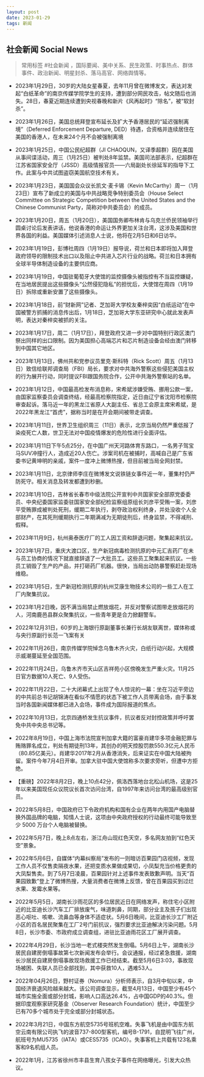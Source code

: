 ```yaml
---
layout: post
date: 2023-01-29
tags: 新闻
---
```


## 社会新闻 Social News
> 常用标签 #社会新闻 ，国际要闻、美中关系、民生政策、时事热点、群体事件、政治新闻、明星封杀、落马高官、网络舆情等。


- 2023年1月29日，30岁的大陆女星春夏，去年11月曾在微博发文，表达对发起“白纸革命”的南京传媒学院学生的支持，遭到部分网民攻击，帖文随后也消失。28日，春夏近期连续遭到央视春晚和新片《风再起时》“除名”，被“软封杀”。

- 2023年1月26日，美国总统拜登宣布延长及扩大予香港居民的“延迟强制离境”（Deferred Enforcement Departure, DED）待遇，合资格并连续居住在美国的香港人，在未来24个月不会被强制离境

- 2023年1月25日，中国公民纪超群（JI CHAOQUN，又译季超群）因在美国从事间谍活动，周三（1月25日）被判处8年监禁。美国司法部表示，纪超群在江苏省国家安全厅（JSSD）高级情报官员——六局副处长徐延军的指导下工作。此案与中共试图盗窃美国航空技术有关。

- 2023年1月23日，美国国会众议长凯文‧麦卡锡（Kevin McCarthy）周一（1月23日）宣布了新成立的美国与中共战略竞争特别委员会（House Select Committee on Strategic Competition between the United States and the Chinese Communist Party，简称对中共委员会）的成员。

- 2023年1月20日，周五（1月20日），美国国务卿布林肯与乌克兰侨民领袖举行圆桌讨论后发表讲话，他说香港的命运让外界更加关注台湾，这涉及美国和世界各国的利益。美国媒体引述消息人士说，他将在2月5日和6日访华。

- 2023年1月19日，彭博社周四（1月19日）报导说，荷兰和日本即将加入拜登政府领导的限制技术出口以及阻止中共进入芯片行业的战略。荷兰和日本拥有全球半导体制造设备的主要供应商。

- 2023年1月19日，中国驻葡萄牙大使馆的监控摄像头被指控有不当监控嫌疑，在当地居民提出这些摄像头“公然侵犯隐私”的担忧后，大使馆在周四（1月19日）拆除或重新安置了这些摄像头。

- 2023年1月18日，前“财新网”记者、芝加哥大学校友秦梓奕因“白纸运动”在中国被警方抓捕的消息传出后，1月18日，芝加哥大学东亚研究中心就此发表声明，表达对秦梓奕被抓的关注。

- 2023年1月17日，周二（1月17日），拜登政府又进一步对中国特别行政区澳门祭出同样的出口限制。因为美国担心高端芯片和芯片制造设备会经由澳门转移到中国其它地区。


- 2023年1月13日，佛州共和党参议员里克‧斯科特（Rick Scott）周五（1月13日）致信给联邦调查局（FBI）局长，要求对中共海外警察这些侵犯美国主权的行为展开行动，同时提议FBI跟国务院合作，公开中共海外警察站的名单。

- 2023年1月12日，中国最高检发布消息称，宋希斌涉嫌受贿、挪用公款一案，由国家监察委员会调查终结，经最高检察院指定，近日由辽宁省沈阳市检察院审查起诉。落马近一年的黑龙江省原人大副主任、省总工会原主席宋希斌，是2022年黑龙江“首虎”，据称当时是在开会期间被带走调查。

- 2023年1月11日，世界卫生组织周三（11日）表示，北京当局仍然严重低报了染疫死亡人数，世卫无法对中国疫情爆发的危险性进行全面评估。

- 2023年1月11日下午5点25分，在中国广州天河路体育东路口，一名男子驾宝马SUV冲撞行人，造成近20人伤亡。涉案司机在被捕时，高喊自己是广东省委书记黄坤明的亲戚，案件一度冲上微博热搜，但目前被当局全网封禁。

- 2023年1月11日，北京律师李庄在微博发文说铁链女事件近一年，董集村仍严防死守。相关消息及转发都遭到秒删。

- 2023年1月10日，吉林省长春市中级法院公开宣判中共国家安全部原党委委员、中央纪委国家监委驻国家安全部纪检监察组原组长刘彦平受贿一案，刘彦平受贿罪成被判处死刑，缓期二年执行，剥夺政治权利终身，并处没收个人全部财产，在其死刑缓期执行二年期满减为无期徒刑后，终身监禁，不得减刑、假释。

- 2023年11月9日，杭州奥泰医疗厂的工人因工资和辞退问题，聚集起来抗议。

- 2023年1月7日，重庆大渡口区，生产新冠病毒检测抗原的中元汇吉药厂在未与员工协商的情况下就直接辞退了一大批员工。这些员工聚集起来抗议。一些员工销毁了生产的产品，并打砸药厂机器。很快，当局出动防暴警察赶赴现场维稳。

- 2023年1月5日，生产新冠检测抗原的杭州艾康生物技术公司的一些工人在工厂内聚集抗议。

- 2023年1月2日晚，因不满当局禁止燃放烟花，并反对警察试图带走放烟花的人，河南鹿邑县群众聚集抗议，一些青年更是合力掀翻警车。

- 2022年12月31日，60岁的上海银行原副董事长兼行长胡友联离世，媒体称或与央行原副行长范一飞案有关

- 2022年11月26日，南京传媒学院悼念乌鲁木齐火灾，白纸行动兴起，大规模示威潮蔓延至全国范围。

- 2022年11月24日，乌鲁木齐市天山区吉祥苑小区傍晚发生严重火灾。11月25日官方数据10人死亡、9人受伤。

- 2022年11月22日，二十大闭幕式上出现了令人惊诧的一幕：坐在习近平旁边的中共前总书记胡锦涛在看似不情愿的状态下被工作人员带离会场，由于事发当时各国新闻媒体都已进入会场，事件成为国际报道的焦点。

- 2022年10月13日，北京四通桥发生抗议事件，抗议者反对封控政策并呼吁罢免中共中央总书记等。

- 2022年8月19日，中国上海市法院宣判加拿大籍的富豪肖建华多项金融犯罪与贿赂罪名成立，判处有期徒刑13年，其创办的明天控股罚款550.3亿元人民币（80.85亿美元）。肖建华2017年2月从香港消失，后来证实在中国大陆被拘留。案件今年7月4日开审。加拿大驻中国大使馆称多次要求旁听，但遭中方拒绝。


- 【重磅】2022年8月2日，晚上10点42分，佩洛西落地台北松山机场，这是25年以来美国现任众议院议长首次访问台湾，自1997年来访问台湾的最高级别官员。

- 2022年5月8日，中国政府已下令政府机构和国有企业在两年内用国产电脑替换外国品牌的电脑，知情人士说，这项由中央政府授权的行动最终可能导致至少 5000 万台个人电脑被替换。

- 2022年5月7日，晚上8点左右，浙江舟山现红色天空，多名网友拍到“红色天空”景象。
- 2022年5月6日，自媒体“内幕纠察局”发布的一则暗访百果园门店视频，发现工作人员不仅售卖隔夜水果，还把变质水果做成果切，小凤梨充当价格更贵的大凤梨售卖。到了5月7日凌晨，百果园针对上述事件发表致歉声明。当天“百果园致歉”登上了微博热搜，大量消费者在微博上反馈，曾在百果园买到过烂水果、发霉水果等。

- 2022年5月5日，湖南长沙雨花区的多位居民近日在网络发声，称住宅小区附近的比亚迪长沙汽车工厂排放废气，味道刺鼻，同期，部分业主及孩子们出现恶心呕吐、咳嗽、流鼻血等身体不适症状。5月6日晚间，比亚迪长沙工厂附近小区的百名居民聚集在工厂2号门前抗议，强烈要求比亚迪解决污染问题。5月8日，长沙市委、市政府成立调查组，进驻比亚迪雨花区工厂展开调查。

- 2022年4月29日，长沙当地一老式楼突然发生倒塌。5月6日上午，湖南长沙居民自建房倒塌事故第七次新闻发布会举行。会议通报，经过紧急救援，湖南长沙居民自建房倒塌事故现场救援工作已经结束。截至5月6日3:03，事故现场被困、失联人员已全部找到，其中获救10人，遇难53人。
- 2022年04月26日，野村证券（Nomura）分析师表示，自3月中旬以来，中国经济衰退风险越来越大。该公司调查显示，截至4月13日，中国至少有45个城市实施全面或部分封城，影响人口高达26.4%，占中国GDP的40.3%。但据印度观察家研究基金（Observer Research Foundation）统计，中国至少已有70多个城市处于完全或部分封城状态。

- 2022年3月21日，中国东方航空5735号班机空难。失事飞机是由中国东方航空云南有限公司执飞的波音737-800型客机，编号B-1791，自昆明飞往广州，航班号为MU5735（IATA）或CES5735（ICAO）。失事客机上共载有123名乘客和9名机组人员。

- 2022年1月，江苏省徐州市丰县生育八孩女子事件在网络曝光，引发大众热议。






